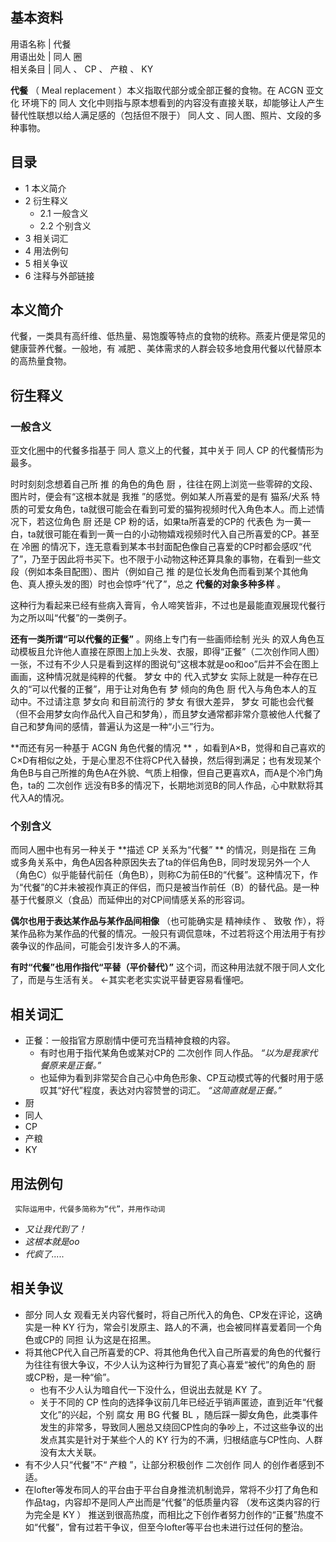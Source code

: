 **基本资料**  
---  
用语名称  |  代餐   
用语出处  |  同人  圈   
相关条目  |  同人  、  CP  、  产粮  、  KY   
  
**代餐** （  Meal replacement  ）本义指取代部分或全部正餐的食物。在  ACGN  亚文化  环境下的  同人
文化中则指与原本想看到的内容没有直接关联，却能够让人产生替代性联想以给人满足感的（包括但不限于）  同人文  、同人图、照片、文段的多种事物。

##  目录

  * 1  本义简介 
  * 2  衍生释义 
    * 2.1  一般含义 
    * 2.2  个别含义 
  * 3  相关词汇 
  * 4  用法例句 
  * 5  相关争议 
  * 6  注释与外部链接 

##  本义简介

代餐，一类具有高纤维、低热量、易饱腹等特点的食物的统称。燕麦片便是常见的健康营养代餐。一般地，有  减肥
、美体需求的人群会较多地食用代餐以代替原本的高热量食物。

##  衍生释义

###  一般含义

亚文化圈中的代餐多指基于  同人  意义上的代餐，其中关于  同人  CP  的代餐情形为最多。

时时刻刻念想着自己所  推  的角色的角色  厨  ，往往在网上浏览一些零碎的文段、图片时，便会有“这根本就是  我推  ”的感觉。例如某人所喜爱的是有
猫系/犬系  特质的可爱女角色，ta就很可能会在看到可爱的猫狗视频时代入角色本人。而上述情况下，若这位角色  厨  还是  CP
粉的话，如果ta所喜爱的CP的  代表色  为一黄一白，ta就很可能在看到一黄一白的小动物嬉戏视频时代入自己所喜爱的CP。甚至在  冷圈
的情况下，连无意看到某本书封面配色像自己喜爱的CP时都会感叹“代了”，乃至于因此将书买下。也不限于小动物这种还算具象的事物，在看到一些文段（例如本条目配图）、图片（例如自己
推  的是位长发角色而看到某个其他角色、真人撩头发的图）时也会惊呼“代了”，总之 **代餐的对象多种多样** 。

这种行为看起来已经有些病入膏肓，令人啼笑皆非，不过也是最能直观展现代餐行为之所以叫“代餐”的一类例子。

**还有一类所谓“可以代餐的正餐”** 。网络上专门有一些画师绘制  光头
的双人角色互动模板且允许他人直接在原图上加上头发、衣服，即得“正餐”（二次创作同人图）一张，不过有不少人只是看到这样的图说句“这根本就是oo和oo”后并不会在图上画画，这种情况就是纯粹的代餐。
梦女  中的  代入式梦女  实际上就是一种存在已久的“可以代餐的正餐”，用于让对角色有  梦  倾向的角色  厨  代入与角色本人的互动中。不过请注意
梦女向  和目前流行的  梦女  有很大差异，  梦女
可能也会代餐（但不会用梦女向作品代入自己和梦角），而且梦女通常都非常介意被他人代餐了自己和梦角间的感情，普遍认为这是一种“小三”行为。

**而还有另一种基于 ACGN  角色代餐的情况 **
，如看到A×B，觉得和自己喜欢的C×D有相似之处，于是心里忍不住将CP代入替换，然后得到满足；也有发现某个角色B与自己所推的角色A在外貌、气质上相像，但自己更喜欢A，而A是个冷门角色，ta的
二次创作  远没有B多的情况下，长期地浏览B的同人作品，心中默默将其代入A的情况。

###  个别含义

而同人圈中也有另一种关于 **描述 CP  关系为“代餐” ** 的情况，则是指在  三角
或多角关系中，角色A因各种原因失去了ta的伴侣角色B，同时发现另外一个人（角色C）似乎能替代前任（角色B），则称C为前任B的“代餐”。这种情况下，作为“代餐”的C并未被视作真正的伴侣，而只是被当作前任（B）的替代品。是一种基于代餐原义（食品）而延伸出的对CP间情感关系的形容词。

**偶尔也用于表达某作品与某作品间相像** （也可能确实是  精神续作  、  致敬
作），将某作品称为某作品的代餐的情况。一般只有调侃意味，不过若将这个用法用于有抄袭争议的作品间，可能会引发许多人的不满。

**有时“代餐”也用作指代“平替（平价替代）”** 这个词，而这种用法就不限于同人文化了，而是与生活有关。  ←其实老老实实说平替更容易看懂吧。

##  相关词汇

  * 正餐：一般指官方原剧情中便可充当精神食粮的内容。 
    * 有时也用于指代某角色或某对CP的  二次创作  同人作品。 _“以为是我家代餐原来是正餐。”_
    * 也延伸为看到非常契合自己心中角色形象、CP互动模式等的代餐时用于感叹其“好代”程度，表达对内容赞誉的词汇。 _“这简直就是正餐。”_
  * 厨 
  * 同人 
  * CP 
  * 产粮 
  * KY 

##  用法例句

     实际运用中，代餐多简称为“代”，并用作动词 

  * _又让我代到了！_
  * _这根本就是oo_
  * _代疯了....._

##  相关争议

  * 部分  同人女  观看无关内容代餐时，将自己所代入的角色、CP发在评论，这确实是一种  KY  行为，常会引发原主、路人的不满，也会被同样喜爱着同一个角色或CP的  同担  认为这是在招黑。 
  * 将其他CP代入自己所喜爱的CP、将其他角色代入自己所喜爱的角色的代餐行为往往有很大争议，不少人认为这种行为冒犯了真心喜爱“被代”的角色的  厨  或CP粉，是一种“偷”。 
    * 也有不少人认为暗自代一下没什么，但说出去就是  KY  了。 
    * 关于不同的  CP  性向的选择争议前几年已经近乎销声匿迹，直到近年“代餐文化”的兴起，个别  腐女  用  BG  代餐  BL  ，随后踩一脚女角色，此类事件发生的非常多，导致同人圈总又绕回CP性向的争吵上，不过这些争议的出发点其实是针对于某些个人的  KY  行为的不满，归根结底与CP性向、人群没有太大关联。 
  * 有不少人只“代餐”不“  产粮  ”，让部分积极创作  二次创作  同人  的创作者感到不适。 
  * 在lofter等发布同人的平台由于平台自身推流机制诡异，常将不少打了角色和作品tag，内容却不是同人产出而是“代餐”的低质量内容  （发布这类内容的行为完全是  KY  ）  推送到很高热度，而相比之下创作者努力创作的“正餐”热度不如“代餐”，曾有过若干争议，但至今lofter等平台也未进行过任何的整治。 
